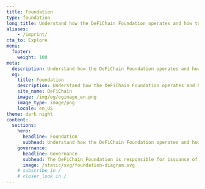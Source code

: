 ```yaml
---
title: Foundation
type: foundation
long_title: Understand how the DeFiChain Foundation operates and how to get involved.
aliases:
    - /imprint/
cta_to: Explore
menu:
  footer:
    weight: 100
meta:
  description: Understand how the DeFiChain Foundation operates and how to get involved.
  og:
    title: Foundation
    description: Understand how the DeFiChain Foundation operates and how to get involved.
    site_name: DeFiChain
    image: /img/og/ogimage_en.png
    image_type: image/png
    locale: en_US
theme: dark night
content:
  sections:
    hero:
      headline: Foundation
      subhead: Understand how the DeFiChain Foundation operates and how to get involved.
    governance:
      headline: Governance
      subhead: The DeFiChain Foundation is responsible for issuance of tokens to users and groups to speed up adoption. The Foundation is tasked with boosting the ecosystem, bringing in ecosystem partners, directing the development of the tools for ecosystem partners, and other activities to increase the number of ecosystem partners.
      image: /static/svg/foundation-diagram.svg
    # subscribe in /
    # closer_look in /
---
```

